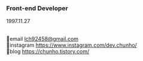 ### Front-end Developer



1997.11.27

<br/> 🌟email lch92458@gmail.com
<br/> 🌟instagram https://www.instagram.com/dev.chunho/
<br/> 🌟blog https://chunho.tistory.com/
